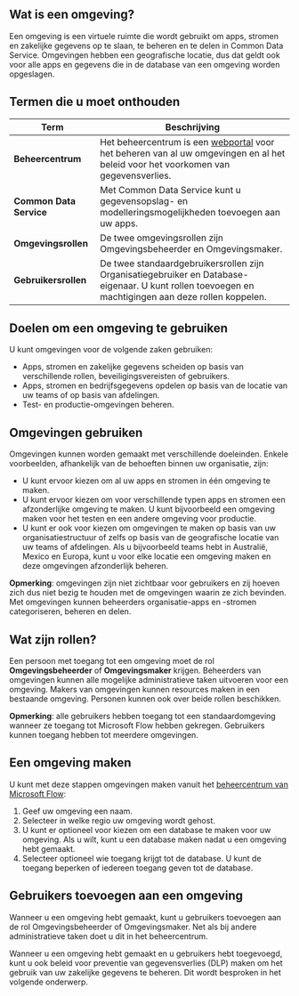 ## <a name="what-is-an-environment"></a>Wat is een omgeving?
Een omgeving is een virtuele ruimte die wordt gebruikt om apps, stromen en zakelijke gegevens op te slaan, te beheren en te delen in Common Data Service. Omgevingen hebben een geografische locatie, dus dat geldt ook voor alle apps en gegevens die in de database van een omgeving worden opgeslagen.  

## <a name="terms-you-should-get-familiar-with"></a>Termen die u moet onthouden

| **Term** | **Beschrijving** |
| --- | --- |
| **Beheercentrum** |Het beheercentrum is een [webportal](https://admin.flow.microsoft.com) voor het beheren van al uw omgevingen en al het beleid voor het voorkomen van gegevensverlies. |
| **Common Data Service** |Met Common Data Service kunt u gegevensopslag- en modelleringsmogelijkheden toevoegen aan uw apps. |
| **Omgevingsrollen** |De twee omgevingsrollen zijn Omgevingsbeheerder en Omgevingsmaker. |
| **Gebruikersrollen** |De twee standaardgebruikersrollen zijn Organisatiegebruiker en Database-eigenaar. U kunt rollen toevoegen en machtigingen aan deze rollen koppelen. |

## <a name="purposes-for-an-environment"></a>Doelen om een omgeving te gebruiken
U kunt omgevingen voor de volgende zaken gebruiken:  

* Apps, stromen en zakelijke gegevens scheiden op basis van verschillende rollen, beveiligingsvereisten of gebruikers.  
* Apps, stromen en bedrijfsgegevens opdelen op basis van de locatie van uw teams of op basis van afdelingen.
* Test- en productie-omgevingen beheren.  

## <a name="how-to-use-environments"></a>Omgevingen gebruiken
Omgevingen kunnen worden gemaakt met verschillende doeleinden. Enkele voorbeelden, afhankelijk van de behoeften binnen uw organisatie, zijn:  

* U kunt ervoor kiezen om al uw apps en stromen in één omgeving te maken. 
* U kunt ervoor kiezen om voor verschillende typen apps en stromen een afzonderlijke omgeving te maken. U kunt bijvoorbeeld een omgeving maken voor het testen en een andere omgeving voor productie.  
* U kunt er ook voor kiezen om omgevingen te maken op basis van uw organisatiestructuur of zelfs op basis van de geografische locatie van uw teams of afdelingen. Als u bijvoorbeeld teams hebt in Australië, Mexico en Europa, kunt u voor elke locatie een omgeving maken en deze omgevingen afzonderlijk beheren.  

**Opmerking**: omgevingen zijn niet zichtbaar voor gebruikers en zij hoeven zich dus niet bezig te houden met de omgevingen waarin ze zich bevinden. Met omgevingen kunnen beheerders organisatie-apps en -stromen categoriseren, beheren en delen.  

## <a name="what-are-roles"></a>Wat zijn rollen?
Een persoon met toegang tot een omgeving moet de rol **Omgevingsbeheerder** of **Omgevingsmaker** krijgen. Beheerders van omgevingen kunnen alle mogelijke administratieve taken uitvoeren voor een omgeving. Makers van omgevingen kunnen resources maken in een bestaande omgeving. Personen kunnen ook over beide rollen beschikken.  

**Opmerking**: alle gebruikers hebben toegang tot een standaardomgeving wanneer ze toegang tot Microsoft Flow hebben gekregen. Gebruikers kunnen toegang hebben tot meerdere omgevingen.  

## <a name="create-an-environment"></a>Een omgeving maken
U kunt met deze stappen omgevingen maken vanuit het [beheercentrum van Microsoft Flow](https://admin.flow.microsoft.com):  

1. Geef uw omgeving een naam.
2. Selecteer in welke regio uw omgeving wordt gehost.
3. U kunt er optioneel voor kiezen om een database te maken voor uw omgeving. Als u wilt, kunt u een database maken nadat u een omgeving hebt gemaakt.
4. Selecteer optioneel wie toegang krijgt tot de database. U kunt de toegang beperken of iedereen toegang geven tot de database. 

## <a name="add-users-to-an-environment"></a>Gebruikers toevoegen aan een omgeving
Wanneer u een omgeving hebt gemaakt, kunt u gebruikers toevoegen aan de rol Omgevingsbeheerder of Omgevingsmaker. Net als bij andere administratieve taken doet u dit in het beheercentrum.  

Wanneer u een omgeving hebt gemaakt en u gebruikers hebt toegevoegd, kunt u ook beleid voor preventie van gegevensverlies (DLP) maken om het gebruik van uw zakelijke gegevens te beheren. Dit wordt besproken in het volgende onderwerp. 

